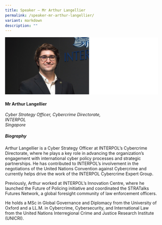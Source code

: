 ```yaml
---
title: Speaker – Mr Arthur Langellier
permalink: /speaker-mr-arthur-langellier/
variant: markdown
description: ""
---
```

![](/images/2025%20speakers/Arthur_Langellier.png)
#### **Mr Arthur Langellier**

*Cyber Strategy Officer, Cybercrime Directorate, <br>INTERPOL<br>Singapore*

##### **Biography**
Arthur Langellier is a Cyber Strategy Officer at INTERPOL’s Cybercrime Directorate, where he plays a key role in advancing the organization’s engagement with international cyber policy processes and strategic partnerships. He has contributed to INTERPOL’s involvement in the negotiations of the United Nations Convention against Cybercrime and currently helps drive the work of the INTERPOL Cybercrime Expert Group.

Previously, Arthur worked at INTERPOL’s Innovation Centre, where he launched the Future of Policing initiative and coordinated the STRATalks Futures Network, a global foresight community of law enforcement officers.

He holds a MSc in Global Governance and Diplomacy from the University of Oxford and a LL.M. in Cybercrime, Cybersecurity, and International Law from the United Nations Interregional Crime and Justice Research Institute (UNICRI).
